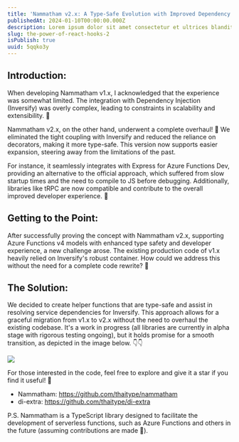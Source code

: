 ```yaml
---
title: 'Nammatham v2.x: A Type-Safe Evolution with Improved Dependency Injection'
publishedAt: 2024-01-10T00:00:00.000Z
description: Lorem ipsum dolor sit amet consectetur et ultrices blandit neque ege
slug: the-power-of-react-hooks-2
isPublish: true
uuid: 5qqko3y
---
```



## Introduction:

When developing Nammatham v1.x, I acknowledged that the experience was somewhat limited. The integration with Dependency Injection (Inversify) was overly complex, leading to constraints in scalability and extensibility. 🥲

Nammatham v2.x, on the other hand, underwent a complete overhaul! 🥳 We eliminated the tight coupling with Inversify and reduced the reliance on decorators, making it more type-safe. This version now supports easier expansion, steering away from the limitations of the past. 

For instance, it seamlessly integrates with Express for Azure Functions Dev, providing an alternative to the official approach, which suffered from slow startup times and the need to compile to JS before debugging. Additionally, libraries like tRPC are now compatible and contribute to the overall improved developer experience. 🤗

## Getting to the Point:

After successfully proving the concept with Nammatham v2.x, supporting Azure Functions v4 models with enhanced type safety and developer experience, a new challenge arose. The existing production code of v1.x heavily relied on Inversify's robust container. How could we address this without the need for a complete code rewrite? 🤩

## The Solution:

We decided to create helper functions that are type-safe and assist in resolving service dependencies for Inversify. This approach allows for a graceful migration from v1.x to v2.x without the need to overhaul the existing codebase. It's a work in progress (all libraries are currently in alpha stage with rigorous testing ongoing), but it holds promise for a smooth transition, as depicted in the image below. 👇👇

![](/compare.png)

For those interested in the code, feel free to explore and give it a star if you find it useful! 📣

- Nammatham: https://github.com/thaitype/nammatham
- di-extra: https://github.com/thaitype/di-extra

P.S. Nammatham is a TypeScript library designed to facilitate the development of serverless functions, such as Azure Functions and others in the future (assuming contributions are made 🙏).
